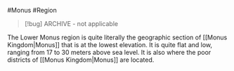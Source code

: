 #Monus #Region

> [!bug] ARCHIVE - not applicable

The Lower Monus region is quite literally the geographic section of [[Monus Kingdom|Monus]] that is at the lowest elevation. It is quite flat and low, ranging from 17 to 30 meters above sea level. It is also where the poor districts of [[Monus Kingdom|Monus]] are located.